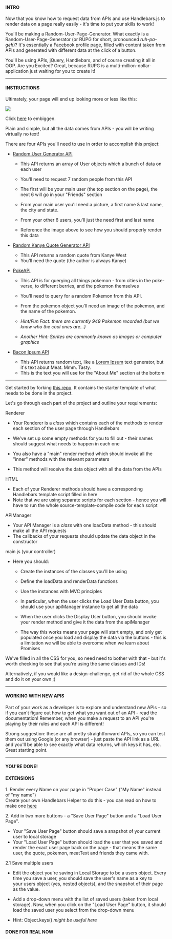 #### INTRO

Now that you know how to request data from APIs and use Handlebars.js to render data on a page really easily - it's time to put your skills to work!

You'll be making a Random-User-Page-Generator. What exactly is a Random-User-Page-Generator (or RUPG for short, pronounced *ruh-pa-geh*)? It's essentially a Facebook profile page, filled with content taken from APIs and generated with different data at the click of a button.

You'll be using APIs, jQuery, Handlebars, and of course creating it all in OOP. Are you Excited? Great, because RUPG is a multi-million-dollar-application just waiting for you to create it!

* * * * *

#### INSTRUCTIONS

Ultimately, your page will end up looking more or less like this:

![](https://s3-us-west-2.amazonaws.com/learn-app/lesson-images/rupg_screenshot.png)

Click [here](https://s3-us-west-2.amazonaws.com/learn-app/lesson-images/rupg_screenshot.png) to embiggen.

Plain and simple, but all the data comes from APIs - you will be writing virtually no text!

There are four APIs you'll need to use in order to accomplish this project:

-   [Random User Generator API](https://randomuser.me/documentation#format)
    -   This API returns an array of User objects which a bunch of data on each user
    -   You'll need to request 7 random people from this API
    -   The first will be your main user (the top section on the page), the next 6 will go in your "Friends" section

    -   From your main user you'll need a picture, a first name & last name, the city and state.
    -   From your other 6 users, you'll just the need first and last name
    -   Reference the image above to see how you should properly render this data

-   [Random Kanye Quote Generator API](https://kanye.rest/)
    -   This API returns a random quote from Kanye West
    -   You'll need the quote (the author is always Kanye)
-   [PokeAPI](https://pokeapi.co/docs/v2.html)
    -   This API is for querying all things pokemon - from cities in the poke-verse, to different berries, and the pokemon themselves
    -   You'll need to query for a random Pokemon from this API.

    -   From the pokemon object you'll need an image of the pokemon, and the name of the pokemon.

    -   *Hint/Fun Fact: there are currently 949 Pokemon recorded (but we know who the cool ones are...)*
    -   *Another Hint: Sprites are commonly known as images or computer graphics*
-   [Bacon Ipsum API](https://baconipsum.com/json-api/)
    -   This API returns random text, like a [Lorem Ipsum](https://www.lipsum.com/) text generator, but it's text about Meat. Mmm. Tasty.
    -   This is the text you will use for the "About Me" section at the bottom

* * * * *

Get started by forking [this repo](https://github.com/Elevationacademy/userPage-API-Project-Student). It contains the starter template of what needs to be done in the project.

Let's go through each part of the project and outline your requirements:

Renderer

-   Your Renderer is a *class* which contains each of the methods to render each section of the user page through Handlebars
-   We've set up some empty methods for you to fill out - their names should suggest what needs to happen in each one
-   You also have a "main" render method which should invoke all the "inner" methods with the relevant parameters

-   This method will receive the data object with all the data from the APIs

HTML

-   Each of your Renderer methods should have a corresponding Handlebars template script filled in here
-   Note that we are using separate scripts for each section - hence you will have to run the whole source-template-compile code for each script

APIManager

-   Your API Manager is a *class* with one loadData method - this should make all the API requests
-   The callbacks of your requests should update the data object in the constructor

main.js (your controller)

-   Here you should:
    -   Create the instances of the classes you'll be using
    -   Define the loadData and renderData functions
    -   Use the instances with MVC principles

    -   In particular, when the user clicks the Load User Data button, you should use your apiManager instance to get all the data
    -   When the user clicks the Display User button, you should invoke your render method and give it the data from the apiManager

    -   The way this works means your page will start empty, and only get populated once you load and display the data via the buttons - this is a limitation we will be able to overcome when we learn about Promises

We've filled in all the CSS for you, so need need to bother with that - but it's worth checking to see that you're using the same classes and IDs!

Alternatively, if you would like a design-challenge, get rid of the whole CSS and do it on your own ;)

* * * * *

#### WORKING WITH NEW APIS

Part of your work as a developer is to explore and understand new APIs - so if you can't figure out how to get what you want out of an API - read the documentation! Remember, when you make a request to an API you're playing by their rules and each API is different!

Strong suggestion: these are all pretty straightforward APIs, so you can test them out using Google (or any browser) - just paste the API link as a URL and you'll be able to see exactly what data returns, which keys it has, etc. Great starting point.

* * * * *

#### YOU'RE DONE!

#### EXTENSIONS

1\. Render every Name on your page in "Proper Case" ("My Name" instead of "my name")\
Create your own Handlebars Helper to do this - you can read on how to make one [here](https://handlebarsjs.com/block_helpers.html)

2. Add in two more buttons - a "Save User Page" button and a "Load User Page".

-   Your "Save User Page" button should save a snapshot of your current user to local storage
-   Your "Load User Page" button should load the user that you saved and render the exact user page back on the page - that means the same user, the quote, pokemon, meatText and friends they came with.

2.1 Save multiple users

-   Edit the object you're saving in Local Storage to be a users object. Every time you save a user, you should save the user's name as a key to your users object (yes, nested objects), and the snapshot of their page as the value.
-   Add a drop-down menu with the list of saved users (taken from local storage). Now, when you click on the "Load User Page" button, it should load the saved user you select from the drop-down menu

-   Hint: Object.keys() *might be useful here*

#### DONE FOR REAL NOW